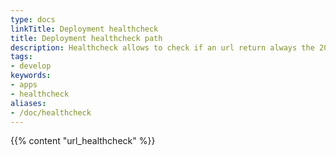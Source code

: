 ```yaml
---
type: docs
linkTitle: Deployment healthcheck
title: Deployment healthcheck path
description: Healthcheck allows to check if an url return always the 200 code
tags:
- develop
keywords:
- apps
- healthcheck
aliases:
- /doc/healthcheck
---
```


{{% content "url_healthcheck" %}}
